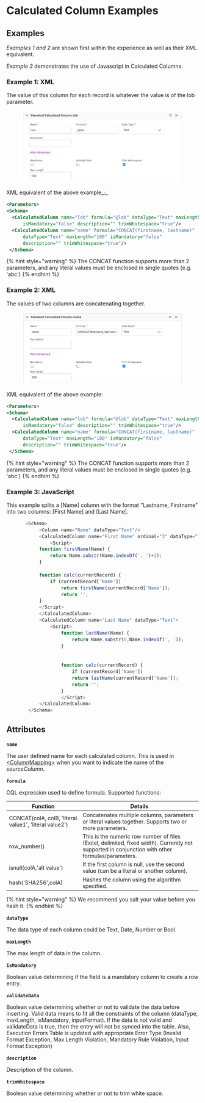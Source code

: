 # Calculated Column Examples

## Examples

_Examples 1 and 2_ are shown first within the experience as well as their XML equivalent.

_Example 3_ demonstrates the use of Javascript in Calculated Columns.

### Example 1: XML

The value of this column for each record is whatever the value is of the lob parameter.&#x20;

<figure><img src="../../../.gitbook/assets/image (10).png" alt=""><figcaption></figcaption></figure>

XML equivalent of the above example_:_

```xml
<Parameters>
<Schema>
  <CalculatedColumn name="lob" formula="@lob" dataType="Text" maxLength="100" 
      isMandatory="false" description="" trimWhitespace="true"/>
  <CalculatedColumn name="name" formula="CONCAT(firstname, lastname)" 
      dataType="Text" maxLength="100" isMandatory="false" 
      description="" trimWhitespace="true"/>
 </Schema>
```

{% hint style="warning" %}
The CONCAT function supports more than 2 parameters, and any literal values must be enclosed in single quotes (e.g. 'abc')
{% endhint %}

### Example 2: XML

The values of two columns are concatenating together.&#x20;

<figure><img src="../../../.gitbook/assets/image (267).png" alt=""><figcaption></figcaption></figure>

XML equivalent of the above example:

```xml
<Parameters>
<Schema>
  <CalculatedColumn name="lob" formula="@lob" dataType="Text" maxLength="100" 
      isMandatory="false" description="" trimWhitespace="true"/>
  <CalculatedColumn name="name" formula="CONCAT(firstname, lastname)" 
      dataType="Text" maxLength="100" isMandatory="false" 
      description="" trimWhitespace="true"/>
 </Schema>
```

{% hint style="warning" %}
The CONCAT function supports more than 2 parameters, and any literal values must be enclosed in single quotes (e.g. 'abc')
{% endhint %}

### Example 3: JavaScript

This example splits a \[Name] column with the format "Lastname, Firstname" into two columns: \[First Name] and \[Last Name].

```javascript
       <Schema>
            <Column name="Name" dataType="Text"/>
            <CalculatedColumn name="First Name" ordinal="3" dataType="Text">
                <Script>
            function firstName(Name) {
                return Name.substr(Name.indexOf(', ')+2);
            }
                        
            function calc(currentRecord) {
                if (currentRecord['Name'])
                    return firstName(currentRecord['Name']);
                    return '';
            }            
            </Script>
            </CalculatedColumn>
            <CalculatedColumn name="Last Name" dataType="Text">
                <Script>
                    function lastName(Name) {
                        return Name.substr(0,Name.indexOf(', '));
                    }
    
    
                    function calc(currentRecord) {
                        if (currentRecord['Name'])
                        return lastName(currentRecord['Name']);                            
                        return '';
                    }   
                    </Script>
            </CalculatedColumn>
        </Schema>
```

## Attributes <a href="#id-less-than-column-greater-than-attributes" id="id-less-than-column-greater-than-attributes"></a>

**`name`**

The user defined name for each calculated column. This is used in [\<ColumnMapping>](https://cinchy.atlassian.net/wiki/spaces/KB/pages/196575278) when you want to indicate the name of the _sourceColumn_.

**`formula`**

CQL expression used to define formula. Supported functions:

| Function                                               | Details                                                                                                                                         |
| ------------------------------------------------------ | ----------------------------------------------------------------------------------------------------------------------------------------------- |
| CONCAT(colA, colB, 'literal value1', 'literal value2') | Concatenates multiple columns, parameters or literal values together. Supports two or more parameters.                                          |
| row\_number()                                          | This is the numeric row number of files (Excel, delimited, fixed width). Currently not supported in conjunction with other formulas/parameters. |
| isnull(colA,'alt value')                               | If the first column is null, use the second value (can be a literal or another column).                                                         |
| hash('SHA256',colA)                                    | Hashes the column using the algorithm specified.                                                                                                |

{% hint style="warning" %}
We recommend you salt your value before you hash it.
{% endhint %}

**`dataType`**

The data type of each column could be Text, Date, Number or Bool.

**`maxLength`**

The max length of data in the column.

**`isMandatory`**

Boolean value determining if the field is a mandatory column to create a row entry.

**`validateData`**

Boolean value determining whether or not to validate the data before inserting. Valid data means to fit all the constraints of the column (dataType, maxLength, isMandatory, inputFormat). If the data is not valid and validateData is true, then the entry will not be synced into the table. Also, Execution Errors Table is updated with appropriate Error Type (Invalid Format Exception, Max Length Violation, Mandatory Rule Violation, Input Format Exception)

**`description`**

Description of the column.

**`trimWhitespace`**

Boolean value determining whether or not to trim white space.
